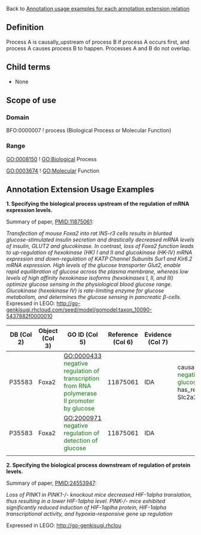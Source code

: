Back to [Annotation usage examples for each annotation extension relation]

Definition
----------

Process A is causally\_upstream of process B if process A occurs first, and process A causes process B to happen. Processes A and B do not overlap.

Child terms
-----------

-   None

Scope of use
------------

### Domain

BFO:0000007 ! process (Biological Process or Molecular Function)

### Range

<GO:0008150> ! <GO:Biological> Process

<GO:0003674> ! <GO:Molecular> Function

Annotation Extension Usage Examples
-----------------------------------

**1. Specifying the biological process upstream of the regulation of mRNA expression levels.**

Summary of paper, [<PMID:11875061>]:

*Transfection of mouse Foxa2 into rat INS-r3 cells results in blunted glucose-stimulated insulin secretion and drastically decreased mRNA levels of insulin, GLUT2 and glucokinase. In contrast, loss of Foxa2 function leads to up-regulation of hexokinase (HK) I and II and glucokinase (HK-IV) mRNA expression and down-regulation of KATP Channel Subunits Sur1 and Kir6.2 mRNA expression. High levels of the glucose transporter Glut2, enable rapid equilibration of glucose across the plasma membrane, whereas low levels of high affinity hexokinase isoforms (hexokinases I, II, and III) optimize glucose sensing in the physiological blood glucose range. Glucokinase (hexokinase IV) is rate-limiting enzyme for glucose metabolism, and determines the glucose sensing in pancreatic β-cells.* Expressed in LEGO: <http://go-genkisugi.rhcloud.com/seed/model/gomodel:taxon_10090-5437882f0000010>

| DB (Col 2) | Object (Col 3) | GO ID (Col 5)                                                                                                                  | Reference (Col 6) | Evidence (Col 7) | Extension (Col 16)                                                                                                                                                                                                                                                                                                                                                                                                      |
|------------|----------------|--------------------------------------------------------------------------------------------------------------------------------|-------------------|------------------|-------------------------------------------------------------------------------------------------------------------------------------------------------------------------------------------------------------------------------------------------------------------------------------------------------------------------------------------------------------------------------------------------------------------------|
| P35583     | Foxa2          | <GO:0000433> <span style="color:green"> negative regulation of transcription from RNA polymerase II promoter by glucose</span> | 11875061          | IDA              | causally\_upstream\_of <GO:2000971> <span style="color:green"> negative regulation of detection of glucose</span> has\_regulation\_target(UniProtKB:P14246 Slc2a2) <span style="color:green">Glut2</span>| causally\_upstream\_of <GO:2000971> <span style="color:green"> negative regulation of detection of glucose</span> has\_regulation\_target(UniProtKB:P52792 GCK) <span style="color:green">Glucokinase</span> |
| P35583     | Foxa2          | <GO:2000971> <span style="color:green"> negative regulation of detection of glucose</span>                                     | 11875061          | IDA              |                                                                                                                                                                                                                                                                                                                                                                                                                         |
||

**2. Specifying the biological process downstream of regulation of protein levels.**

Summary of paper, [<PMID:24553947>]:

*Loss of PINK1 in PINK1-/- knockout mice decreased HIF-1alpha translation, thus resulting in a lower HIF-1alpha level. PINK-/- mice exhibited significantly reduced induction of HIF-1aplha protein, HIF-1alpha transcriptional activity, and hypoxia-responsive gene up regulation*

Expressed in LEGO: <http://go-genkisugi.rhclou>

  [Annotation usage examples for each annotation extension relation]: http://wiki.geneontology.org/index.php/Annotation_usage_examples_for_each_annotation_extension_relation
  [<PMID:11875061>]: http://www.ncbi.nlm.nih.gov/pubmed/11875061
  [<PMID:24553947>]: http://www.ncbi.nlm.nih.gov/pubmed/24553947
